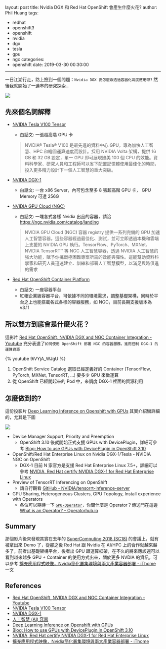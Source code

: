 layout: post
title: Nvidia DGX 和 Red Hat OpenShift 會產生什麼火花?
author: Phil Huang
tags:
  - redhat
  - openshift3
  - openshift
  - nvidia
  - dgx
  - tesla
  - gpu
  - ngc
categories:
  - openshift
date: 2019-03-30 00:30:00
---
一日江湖行走，路上撿到一個問題：`Nvidia DGX 要怎麼跟透過容器化調度應用呀?` 然後我就開始了一連串的研究探索...

![](/images/ngc-openshift.png)

<!--more-->

## 先來個名詞解釋
- [NVIDIA Tesla V100 Tensor][2]
  - 白話文: 一張超高階 GPU 卡
  > NVIDIA® Tesla® V100 是最先進的資料中心 GPU，專為加快人工智慧、HPC 和繪圖運算速度而設計。採用 NVIDIA Volta 架構，提供 16 GB 和 32 GB 設定，單一 GPU 即可展現媲美 100 個 CPU 的效能。資料科學家、研究人員和工程師可以省下配置記憶體使用最佳化的時間，投入更多精力設計下一個人工智慧的重大突破。

- [NVIDIA DGX-1][3]
  - 白話文: 一台 x86 Server，內可包含至多 8 張超高階 GPU 卡， GPU Memory 可達 256G 
  
- [NVIDIA GPU Cloud (NGC)][4]
  - 白話文: 一堆各式各樣 Nvidia 出品的容器，請洽 https://ngc.nvidia.com/catalog/landing
  > NVIDIA GPU Cloud (NGC) 容器 registry 提供一系列完備的 GPU 加速人工智慧容器，這些容器經過最佳化、測試，並可立即透過本機和雲端上支援的 NVIDIA GPU 執行。TensorFlow、PyTorch、MXNet、NVIDIA TensorRT™ 等 NGC 人工智慧容器，透過 NVIDIA 人工智慧的強大功能，賦予你挑戰極困難專案所需的效能與彈性。這能幫助資料科學家和研究人員迅速建立、訓練和部署人工智慧模型，以滿足與時俱進的需求
- [Red Hat OpenShift Container Platform](https://www.openshift.com/)
  - 白話文: 一座容器平台
  - 紅帽企業級容器平台，可依據不同的環境需求，調整基礎架構，同時於平台之上也能搭載各式各樣的容器服務，如 NGC，目前長期支援版本為 v3.11

## 所以雙方到底會是什麼火花？

這影片 [Red Hat OpenShift, NVIDIA DGX and NGC Container Integration - Youtube][1] 充分表達了`如何使用 OpenShift 部署 NGC 的容器服務，進而控制 DGX-1 的運算資源`

{% youtube 9iVYjA_WJgU %}

1. OpenShift Service Catalog 選取已經定義好的 Container (TensorFlow, PyTorch, MXNet, TensorRT, ...) 要多少 GPU 來做運算
2. 從 OpenShift 已經開起來的 Pod 中，來調度 DGX-1 裡面的資源利用

## 怎麼做到的?

這份投影片 [Deep Learning Inference on Openshift with GPUs][5] 其實介紹蠻詳細的，尤其是下圖

![](/images/ngc-openshift-1.png)

- Device Manager Support, Priority and Preemption
  - OpenShift 3.10 後就開始正式支援 GPUs with DevicePlugin，詳細可參考 [Blog: How to use GPUs with DevicePlugin in OpenShift 3.10][6]
- OpenShift/Red Hat Enterprise Linux on Nvidia DGX-1/Tesla - NVIDIA NGC on OpenShift
  - DGX-1 目前 N 家官方是支援 Red Hat Enterprise Linux 7.5+，詳細可以參考 [NVIDIA, Red Hat certify NVIDIA DGX-1 for Red Hat Enterprise Linux][7]
- Preview of TensorRT Inferencing on OpenShift
  - 請自行觀看 [GitHub - NVIDIA/tensorrt-inference-server](https://github.com/NVIDIA/tensorrt-inference-server)
- GPU Sharing, Heterogeneous Clusters, GPU Topology, Install experience with Operators
  - 各位可以期待一下 [`GPU-Operator`](https://github.com/NVIDIA/gpu-operator)，你問什麼是 Operator？傳送門在這邊 [What is an Operator? - Operatorhub.io](https://operatorhub.io/what-is-an-operator)

## Summary

那個影片後來發現其實在去年的 [SuperComputing 2018 (SC18)](https://sc18.supercomputing.org) 的會議上，就有被拿出來 Demo 了，從那之後 Red Hat 跟 Nvidia 在 AI/HPC 上的合作就越來越多了，前者出基礎架構平台，後者出 GPU 跟運算框架，在不久的將來應該還可以看到越來越多 GPU + Container 的使用方式出來，關於更多 NVDIA 的資訊，可以參考 [擴充應用程式映像，Nvidia簡化叢集環境與兩大產業容器部署 - iThome][8] 一文

## References
- [Red Hat OpenShift, NVIDIA DGX and NGC Container Integration - Youtube][1]
- [NVIDIA Tesla V100 Tensor][2]
- [NVIDIA DGX-1][3]
- [人工智慧 (AI) 容器][4]
- [Deep Learning Inference on Openshift with GPUs][5]
- [Blog: How to use GPUs with DevicePlugin in OpenShift 3.10][6]
- [NVIDIA, Red Hat certify NVIDIA DGX-1 for Red Hat Enterprise Linux][7]
- [擴充應用程式映像，Nvidia簡化叢集環境與兩大產業容器部署 - iThome][8]

[1]: https://www.youtube.com/watch?v=9iVYjA_WJgU
[2]: https://www.nvidia.com/zh-tw/data-center/tesla-v100/
[3]: https://www.nvidia.com/zh-tw/data-center/dgx-1/
[4]: https://www.nvidia.com/zh-tw/gpu-cloud/deep-learning-containers/
[5]: https://blog.openshift.com/wp-content/uploads/Nvidia-RedHat-Commons-Kubecon-2018.pdf
[6]: https://blog.openshift.com/how-to-use-gpus-with-deviceplugin-in-openshift-3-10/
[7]: https://blogs.nvidia.com/blog/2018/10/23/red-hat-enterprise-linux-dgx-1/
[8]: https://www.ithome.com.tw/review/128970